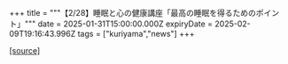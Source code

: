 +++
title = """【2/28】睡眠と心の健康講座「最高の睡眠を得るためのポイント」"""
date = 2025-01-31T15:00:00.000Z
expiryDate = 2025-02-09T19:16:43.996Z
tags = ["kuriyama","news"]
+++


[[source]](https://www.town.kuriyama.hokkaido.jp/soshiki/38/29784.html)

